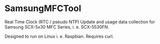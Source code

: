 # SamsungMFCTool
Real Time Clock (RTC / pseudo NTP) Update and usage data collection for Samsung SCX-5x30 MFC Series, i. e. SCX-5530FN.

Designed to run on Linux i. e. Raspbian. Requires curl.

